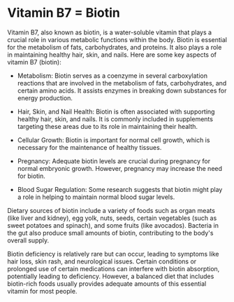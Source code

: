 # Vitamin B7 = Biotin

Vitamin B7, also known as biotin, is a water-soluble vitamin that plays a crucial role in various metabolic functions within the body. Biotin is essential for the metabolism of fats, carbohydrates, and proteins. It also plays a role in maintaining healthy hair, skin, and nails. Here are some key aspects of vitamin B7 (biotin):

* Metabolism: Biotin serves as a coenzyme in several carboxylation reactions that are involved in the metabolism of fats, carbohydrates, and certain amino acids. It assists enzymes in breaking down substances for energy production.

* Hair, Skin, and Nail Health: Biotin is often associated with supporting healthy hair, skin, and nails. It is commonly included in supplements targeting these areas due to its role in maintaining their health.

* Cellular Growth: Biotin is important for normal cell growth, which is necessary for the maintenance of healthy tissues.

* Pregnancy: Adequate biotin levels are crucial during pregnancy for normal embryonic growth. However, pregnancy may increase the need for biotin.

* Blood Sugar Regulation: Some research suggests that biotin might play a role in helping to maintain normal blood sugar levels.

Dietary sources of biotin include a variety of foods such as organ meats (like liver and kidney), egg yolk, nuts, seeds, certain vegetables (such as sweet potatoes and spinach), and some fruits (like avocados). Bacteria in the gut also produce small amounts of biotin, contributing to the body's overall supply.

Biotin deficiency is relatively rare but can occur, leading to symptoms like hair loss, skin rash, and neurological issues. Certain conditions or prolonged use of certain medications can interfere with biotin absorption, potentially leading to deficiency. However, a balanced diet that includes biotin-rich foods usually provides adequate amounts of this essential vitamin for most people.